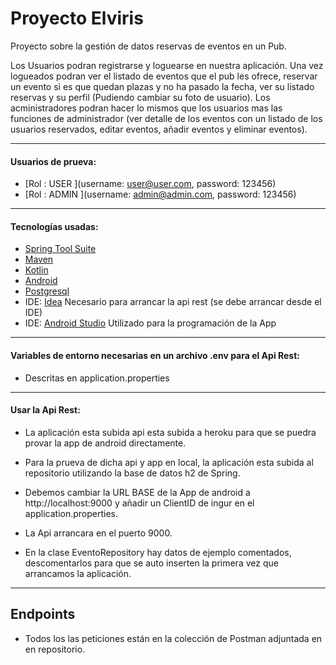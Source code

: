 # Proyecto Elviris

Proyecto sobre la gestión de datos reservas de eventos en un Pub.

Los Usuarios podran registrarse y loguearse en nuestra aplicación.
Una vez logueados podran ver el listado de eventos que el pub les ofrece, reservar un evento si es que quedan plazas y no ha pasado la fecha, ver su listado reservas y su perfil (Pudiendo cambiar su foto de usuario).
Los acministradores podran hacer lo mismos que los usuarios mas las funciones de administrador (ver detalle de los eventos con un listado de los usuarios reservados, editar eventos, añadir eventos y eliminar eventos).


***

#### Usuarios de prueva:
* [Rol : USER ](username: user@user.com, password: 123456)
* [Rol : ADMIN ](username: admin@admin.com, password: 123456)

***

#### Tecnologías usadas:
* [Spring Tool Suite](https://spring.io/)
* [Maven](https://maven.apache.org/)
* [Kotlin](https://kotlinlang.org/)
* [Android](https://www.android.com/)
* [Postgresql](https://www.postgresql.org/)
* IDE: [Idea](https://www.jetbrains.com/es-es/idea/) Necesario para arrancar la api rest (se debe arrancar desde el IDE)
* IDE: [Android Studio](https://developer.android.com/studio) Utilizado para la programación de la App

***


#### Variables de entorno necesarias en un archivo .env para el Api Rest:
* Descritas en application.properties

***


#### Usar la Api Rest:
* La aplicación esta subida api esta subida a heroku para que se puedra provar la app de android directamente.
* Para la prueva de dicha api y app en local, la aplicación esta subida al repositorio utilizando la base de datos h2 de Spring. 
* Debemos cambiar la URL BASE de la App de android a http://localhost:9000 y añadir un ClientID de ingur en el application.properties.
* La Api arrancara en el puerto 9000.

* En la clase EventoRepository hay datos de ejemplo comentados, descomentarlos para que se auto inserten la primera vez que arrancamos la aplicación.

***


## Endpoints

* Todos los las peticiones están en la colección de Postman adjuntada en en repositorio.


```